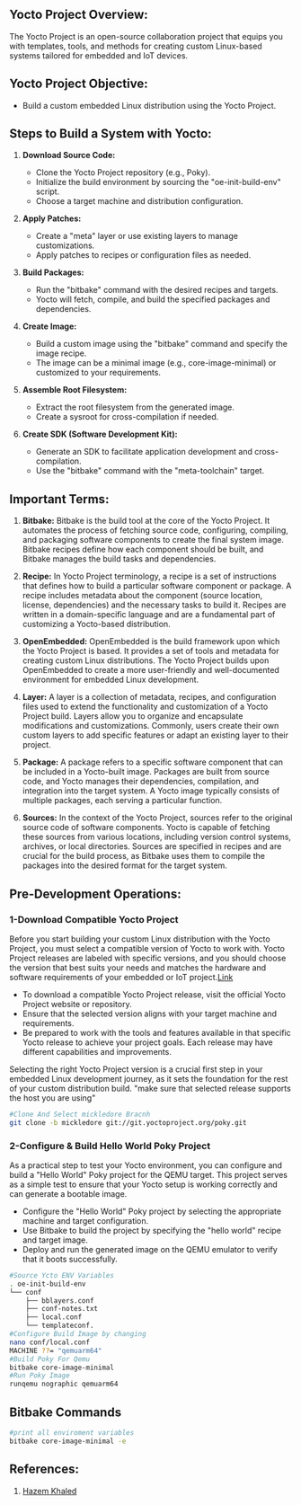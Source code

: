 ## **Yocto Project Overview:**

The Yocto Project is an open-source collaboration project that equips you with templates, tools, and methods for creating custom Linux-based systems tailored for embedded and IoT devices.

## **Yocto Project Objective:**

- Build a custom embedded Linux distribution using the Yocto Project.

## **Steps to Build a System with Yocto:**

1. **Download Source Code:**
    - Clone the Yocto Project repository (e.g., Poky).
    - Initialize the build environment by sourcing the "oe-init-build-env" script.
    - Choose a target machine and distribution configuration.
    
1. **Apply Patches:**
    - Create a "meta" layer or use existing layers to manage customizations.
    - Apply patches to recipes or configuration files as needed.
    
1. **Build Packages:**
    - Run the "bitbake" command with the desired recipes and targets.
    - Yocto will fetch, compile, and build the specified packages and dependencies.
    
1. **Create Image:**
    - Build a custom image using the "bitbake" command and specify the image recipe.
    - The image can be a minimal image (e.g., core-image-minimal) or customized to your requirements.
    
1. **Assemble Root Filesystem:**
    - Extract the root filesystem from the generated image.
    - Create a sysroot for cross-compilation if needed.
    
1. **Create SDK (Software Development Kit):**
    - Generate an SDK to facilitate application development and cross-compilation.
    - Use the "bitbake" command with the "meta-toolchain" target.
## **Important Terms:**

1. **Bitbake:**
    Bitbake is the build tool at the core of the Yocto Project. It automates the process of fetching source code, configuring, compiling, and packaging software components to create the final system image. Bitbake recipes define how each component should be built, and Bitbake manages the build tasks and dependencies.
    
1. **Recipe:**
     In Yocto Project terminology, a recipe is a set of instructions that defines how to build a particular software component or package. A recipe includes metadata about the component (source location, license, dependencies) and the necessary tasks to build it. Recipes are written in a domain-specific language and are a fundamental part of customizing a Yocto-based distribution.
     
1. **OpenEmbedded:**
    OpenEmbedded is the build framework upon which the Yocto Project is based. It provides a set of tools and metadata for creating custom Linux distributions. The Yocto Project builds upon OpenEmbedded to create a more user-friendly and well-documented environment for embedded Linux development.
    
1. **Layer:**
	A layer is a collection of metadata, recipes, and configuration files used to extend the functionality and customization of a Yocto Project build. Layers allow you to organize and encapsulate modifications and customizations. Commonly, users create their own custom layers to add specific features or adapt an existing layer to their project.
	
1. **Package:**
    A package refers to a specific software component that can be included in a Yocto-built image. Packages are built from source code, and Yocto manages their dependencies, compilation, and integration into the target system. A Yocto image typically consists of multiple packages, each serving a particular function.
    
1. **Sources:**
    In the context of the Yocto Project, sources refer to the original source code of software components. Yocto is capable of fetching these sources from various locations, including version control systems, archives, or local directories. Sources are specified in recipes and are crucial for the build process, as Bitbake uses them to compile the packages into the desired format for the target system.

## **Pre-Development Operations:**
### 1-Download Compatible Yocto Project

Before you start building your custom Linux distribution with the Yocto Project, you must select a compatible version of Yocto to work with. Yocto Project releases are labeled with specific versions, and you should choose the version that best suits your needs and matches the hardware and software requirements of your embedded or IoT project.[Link](https://wiki.yoctoproject.org/wiki/Releases)

- To download a compatible Yocto Project release, visit the official Yocto Project website or repository.
- Ensure that the selected version aligns with your target machine and requirements.
- Be prepared to work with the tools and features available in that specific Yocto release to achieve your project goals. Each release may have different capabilities and improvements.

Selecting the right Yocto Project version is a crucial first step in your embedded Linux development journey, as it sets the foundation for the rest of your custom distribution build. "make sure that selected release supports the host you are using"

```BASH
#Clone And Select mickledore Bracnh
git clone -b mickledore git://git.yoctoproject.org/poky.git
```

### 2-Configure & Build Hello World Poky Project

As a practical step to test your Yocto environment, you can configure and build a "Hello World" Poky project for the QEMU target. This project serves as a simple test to ensure that your Yocto setup is working correctly and can generate a bootable image.

- Configure the "Hello World" Poky project by selecting the appropriate machine and target configuration.
- Use Bitbake to build the project by specifying the "hello world" recipe and target image.
- Deploy and run the generated image on the QEMU emulator to verify that it boots successfully.

```BASH
#Source Ycto ENV Variables
. oe-init-build-env
└── conf
    ├── bblayers.conf
    ├── conf-notes.txt
    ├── local.conf
    └── templateconf.
#Configure Build Image by changing 
nano conf/local.conf
MACHINE ??= "qemuarm64"
#Build Poky For Qemu
bitbake core-image-minimal
#Run Poky Image 
runqemu nographic qemuarm64
```

## **Bitbake Commands**

```bash
#print all enviroment variables
bitbake core-image-minimal -e

```

## **References**:

1. [Hazem Khaled](https://github.com/embeddedlinuxworkshop/M2-S4/)